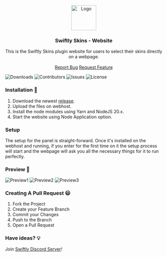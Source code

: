 <br/>
<p align="center">
  <a href="https://github.com/swiftly-solution/swiftly_skins_web">
    <img src="https://media.discordapp.net/attachments/979452783466000466/1168236894652469248/Swiftly_Logo.png?ex=6575f264&is=65637d64&hm=dd2834983bebeab98d7febd44bb3bd20e9aded13ecefac63cc990b222a9d9e9e&=&format=webp&quality=lossless&width=468&height=468" alt="Logo" width="80" height="80">
  </a>

  <h3 align="center">Swiftly Skins - Website</h3>

  <p align="center">
    This is the Swiftly Skins plugin website for users to select their skins directly on a webpage.    
    <br/>
    <br/>
    <a href="https://github.com/swiftly-solution/swiftly_skins_web/issues">Report Bug</a>
    <a href="https://github.com/swiftly-solution/swiftly_skins_web/issues">Request Feature</a>
  </p>
</p>

![Downloads](https://img.shields.io/github/downloads/swiftly-solution/swiftly_skins_web/total) ![Contributors](https://img.shields.io/github/contributors/swiftly-solution/swiftly_skins_web?color=dark-green) ![Issues](https://img.shields.io/github/issues/swiftly-solution/swiftly_skins_web) ![License](https://img.shields.io/github/license/swiftly-solution/swiftly_skins_web)

### Installation 👀

1. Download the newest [release](https://github.com/swiftly-solution/swiftly_skins_web/releases).
2. Upload the files on webhost.
3. Install the node modules using Yarn and NodeJS 20.x.
4. Start the website using Node Application option.

### Setup

The setup for the panel is straight-forward. Once it's installed on the webhost and running, if you enter for the first time on it the setup process will start and the webpage will ask you all the necessary things for it to run perfectly.

### Preview 👀
![Preview1](https://media.discordapp.net/attachments/977518313217347604/1201098994982588477/image.png?ex=65c8959b&is=65b6209b&hm=dd595c7a680710913e0ffe75b4b080d704531e7374b52b145a2a3c053030faab&=&format=webp&quality=lossless&width=1293&height=671)
![Preview2](https://media.discordapp.net/attachments/977518313217347604/1201099000795893790/image.png?ex=65c8959d&is=65b6209d&hm=97d031490d138b64b2ba0da3de4e382fe681c62eb81a5b9d941ba19bd782cf3c&=&format=webp&quality=lossless&width=1295&height=671)
![Preview3](https://images-ext-1.discordapp.net/external/7S4cglxwz-mgrZI9_NPWhn8ZTERU3cGvhgrT-0fHCBA/https/cdn.skuzzi.ro/00irwn1ir509iugict7yy0xkpetnmthi.png?format=webp&quality=lossless&width=1440&height=633)

### Creating A Pull Request 😃

1. Fork the Project
2. Create your Feature Branch
3. Commit your Changes
4. Push to the Branch
5. Open a Pull Request

### Have ideas? 💡

Join [Swiftly Discord Server](https://discord.gg/ESKNDx2CNB)!
